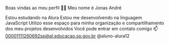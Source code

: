 Boas vindas ao meu perfil 💙💙
Meu nome é Jonas André

Estou estudando na Alura
Estou me desenvolvendo na linguagem JavaScript
Utilizo esse espaço para minha organização e compartilhamento dos meu projetos desenvolvidos
Você pode entrar em contato comigo 📫
00001111260692sp@al.educacao.sp.gov.br
@aluno-alura12
